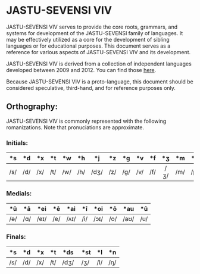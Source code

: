 # JASTU-SEVENSI VIV #

JASTU-SEVENSI VIV serves to provide the core roots, grammars, and systems for development of the JASTU-SEVENSI family of languages.
It may be effectively utilized as a core for the development of sibling languages or for educational purposes.
This document serves as a reference for various aspects of JASTU-SEVENSI VIV and its development.

JASTU-SEVENSI VIV is derived from a collection of independent languages developed between 2009 and 2012.
You can find those [here](../!DEPRECIATED!).

Because JASTU-SEVENSI VIV is a proto-language, this document should be considered speculative, third-hand, and for reference purposes only.

## Orthography: ##

JASTU-SEVENSI VIV is commonly represented with the following romanizations.
Note that pronuciations are approximate.

### Initials: ###

| \*s | \*d | \*x | \*t | \*w | \*h | \*j | \*z | \*g | \*v | \*f | \*ʒ | \*m | \*p | \*n |
| :-: | :-: | :-: | :-: | :-: | :-: | :-: | :-: | :-: | :-: | :-: | :-: | :-: | :-: | :-: |
| /s/ | /d/ | /x/ | /t/ | /w/ | /h/ | /dʒ/| /z/ | /g/ | /v/ | /f/ | /ʒ/ | /m/ | /p/ | /ŋ/ |

### Medials: ###

| \*û | \*â | \*ei | \*ê | \*ai | \*î | \*oi | \*ô | \*au | \*û |
| :-: | :-: | :--: | :-: | :--: | :-: | :--: | :-: | :--: | :-: |
| /ə/ | /ɑ/ | /eɪ/ | /e/ | /ʌɪ/ | /i/ | /ɔɪ/ | /o/ | /aʊ/ | /u/ |

### Finals: ###

| \*s | \*d | \*x | \*t | \*ds | \*st | \*l | \*n |
| :-: | :-: | :-: | :-: | :--: | :--: | :-: | :-: |
| /s/ | /d/ | /x/ | /t/ | /dʒ/ | /ʒ/  | /l/ | /ŋ/ |
